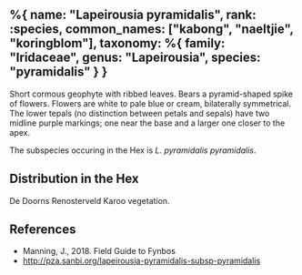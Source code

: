%{
    name: "Lapeirousia pyramidalis",
    rank: :species,
    common_names: ["kabong", "naeltjie", "koringblom"],
    taxonomy: %{
        family: "Iridaceae",
        genus: "Lapeirousia",
        species: "pyramidalis"
    }
}
---

Short cormous geophyte with ribbed leaves. Bears a pyramid-shaped spike of flowers. Flowers are white to pale blue or cream, bilaterally symmetrical. The lower tepals (no distinction between petals and sepals) have two midline purple markings; one near the base and a larger one closer to the apex.

<!-- read more -->

The subspecies occuring in the Hex is *L. pyramidalis pyramidalis*.

## Distribution in the Hex

De Doorns Renosterveld Karoo vegetation.

## References

* Manning, J., 2018. Field Guide to Fynbos
* http://pza.sanbi.org/lapeirousia-pyramidalis-subsp-pyramidalis